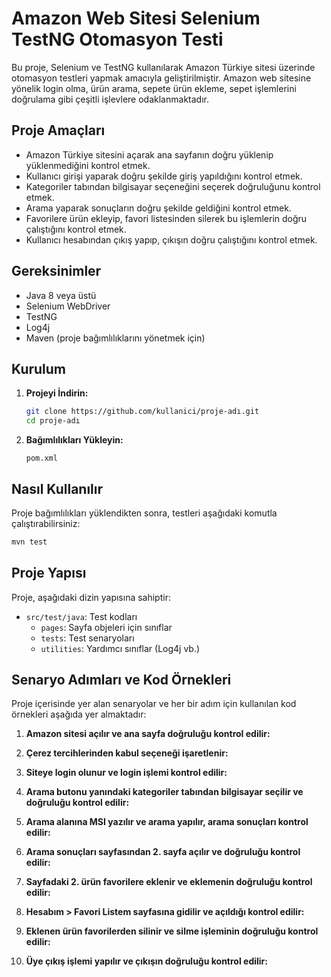 # Amazon Web Sitesi Selenium TestNG Otomasyon Testi

Bu proje, Selenium ve TestNG kullanılarak Amazon Türkiye sitesi üzerinde otomasyon testleri yapmak amacıyla geliştirilmiştir.
Amazon web sitesine yönelik login olma, ürün arama, sepete ürün ekleme, sepet işlemlerini doğrulama gibi çeşitli işlevlere odaklanmaktadır.

## Proje Amaçları

- Amazon Türkiye sitesini açarak ana sayfanın doğru yüklenip yüklenmediğini kontrol etmek.
- Kullanıcı girişi yaparak doğru şekilde giriş yapıldığını kontrol etmek.
- Kategoriler tabından bilgisayar seçeneğini seçerek doğruluğunu kontrol etmek.
- Arama yaparak sonuçların doğru şekilde geldiğini kontrol etmek.
- Favorilere ürün ekleyip, favori listesinden silerek bu işlemlerin doğru çalıştığını kontrol etmek.
- Kullanıcı hesabından çıkış yapıp, çıkışın doğru çalıştığını kontrol etmek.

## Gereksinimler

- Java 8 veya üstü
- Selenium WebDriver
- TestNG
- Log4j
- Maven (proje bağımlılıklarını yönetmek için)

## Kurulum

1. **Projeyi İndirin:**

   ```bash
   git clone https://github.com/kullanici/proje-adı.git
   cd proje-adı
   ```

2. **Bağımlılıkları Yükleyin:**

   ```
   pom.xml
   ```

## Nasıl Kullanılır

Proje bağımlılıkları yüklendikten sonra, testleri aşağıdaki komutla çalıştırabilirsiniz:

```bash
mvn test
```

## Proje Yapısı

Proje, aşağıdaki dizin yapısına sahiptir:

- `src/test/java`: Test kodları
  - `pages`: Sayfa objeleri için sınıflar
  - `tests`: Test senaryoları
  - `utilities`: Yardımcı sınıflar (Log4j vb.)

## Senaryo Adımları ve Kod Örnekleri

Proje içerisinde yer alan senaryolar ve her bir adım için kullanılan kod örnekleri aşağıda yer almaktadır:

1. **Amazon sitesi açılır ve ana sayfa doğruluğu kontrol edilir:**

2. **Çerez tercihlerinden kabul seçeneği işaretlenir:**

3. **Siteye login olunur ve login işlemi kontrol edilir:**

4. **Arama butonu yanındaki kategoriler tabından bilgisayar seçilir ve doğruluğu kontrol edilir:**

5. **Arama alanına MSI yazılır ve arama yapılır, arama sonuçları kontrol edilir:**

6. **Arama sonuçları sayfasından 2. sayfa açılır ve doğruluğu kontrol edilir:**

7. **Sayfadaki 2. ürün favorilere eklenir ve eklemenin doğruluğu kontrol edilir:**

8. **Hesabım > Favori Listem sayfasına gidilir ve açıldığı kontrol edilir:**

9. **Eklenen ürün favorilerden silinir ve silme işleminin doğruluğu kontrol edilir:**

10. **Üye çıkış işlemi yapılır ve çıkışın doğruluğu kontrol edilir:**
